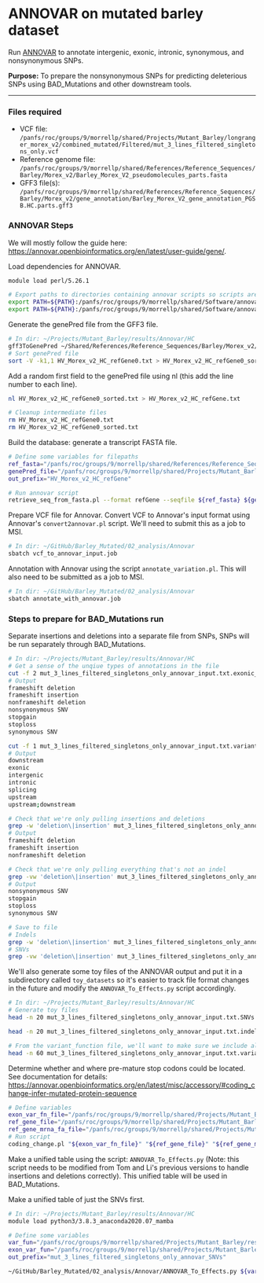 # ANNOVAR on mutated barley dataset

Run [ANNOVAR](https://annovar.openbioinformatics.org/en/latest/) to annotate intergenic, exonic, intronic, synonymous, and nonsynonymous SNPs.

**Purpose:** To prepare the nonsynonymous SNPs for predicting deleterious SNPs using BAD_Mutations and other downstream tools.

---

### Files required

- VCF file: `/panfs/roc/groups/9/morrellp/shared/Projects/Mutant_Barley/longranger_morex_v2/combined_mutated/Filtered/mut_3_lines_filtered_singletons_only.vcf`
- Reference genome file: `/panfs/roc/groups/9/morrellp/shared/References/Reference_Sequences/Barley/Morex_v2/Barley_Morex_V2_pseudomolecules_parts.fasta`
- GFF3 file(s): `/panfs/roc/groups/9/morrellp/shared/References/Reference_Sequences/Barley/Morex_v2/gene_annotation/Barley_Morex_V2_gene_annotation_PGSB.HC.parts.gff3`

### ANNOVAR Steps

We will mostly follow the guide here: https://annovar.openbioinformatics.org/en/latest/user-guide/gene/.

Load dependencies for ANNOVAR.

```bash
module load perl/5.26.1

# Export paths to directories containing annovar scripts so scripts are calleble from anywhere without specifying the path
export PATH=${PATH}:/panfs/roc/groups/9/morrellp/shared/Software/annovar
export PATH=${PATH}:/panfs/roc/groups/9/morrellp/shared/Software/annovar_conversion_tools
```

Generate the genePred file from the GFF3 file.

```bash
# In dir: ~/Projects/Mutant_Barley/results/Annovar/HC
gff3ToGenePred ~/Shared/References/Reference_Sequences/Barley/Morex_v2/gene_annotation/Barley_Morex_V2_gene_annotation_PGSB.HC.parts.gff3 HV_Morex_v2_HC_refGene0.txt
# Sort genePred file
sort -V -k1,1 HV_Morex_v2_HC_refGene0.txt > HV_Morex_v2_HC_refGene0_sorted.txt
```

Add a random first field to the genePred file using nl (this add the line number to each line).

```bash
nl HV_Morex_v2_HC_refGene0_sorted.txt > HV_Morex_v2_HC_refGene.txt

# Cleanup intermediate files
rm HV_Morex_v2_HC_refGene0.txt
rm HV_Morex_v2_HC_refGene0_sorted.txt
```

Build the database: generate a transcript FASTA file.

```bash
# Define some variables for filepaths
ref_fasta="/panfs/roc/groups/9/morrellp/shared/References/Reference_Sequences/Barley/Morex_v2/Barley_Morex_V2_pseudomolecules_parts.fasta"
genePred_file="/panfs/roc/groups/9/morrellp/shared/Projects/Mutant_Barley/results/Annovar/HC/HV_Morex_v2_HC_refGene.txt"
out_prefix="HV_Morex_v2_HC_refGene"

# Run annovar script
retrieve_seq_from_fasta.pl --format refGene --seqfile ${ref_fasta} ${genePred_file} --outfile ${out_prefix}Mrna.fa
```

Prepare VCF file for Annovar. Convert VCF to Annovar's input format using Annovar's `convert2annovar.pl` script. We'll need to submit this as a job to MSI.

```bash
# In dir: ~/GitHub/Barley_Mutated/02_analysis/Annovar
sbatch vcf_to_annovar_input.job
```

Annotation with Annovar using the script `annotate_variation.pl`. This will also need to be submitted as a job to MSI.

```bash
# In dir: ~/GitHub/Barley_Mutated/02_analysis/Annovar
sbatch annotate_with_annovar.job
```

### Steps to prepare for BAD_Mutations run

Separate insertions and deletions into a separate file from SNPs, SNPs will be run separately through BAD_Mutations.

```bash
# In dir: ~/Projects/Mutant_Barley/results/Annovar/HC
# Get a sense of the unqiue types of annotations in the file
cut -f 2 mut_3_lines_filtered_singletons_only_annovar_input.txt.exonic_variant_function | sort -uV
# Output
frameshift deletion
frameshift insertion
nonframeshift deletion
nonsynonymous SNV
stopgain
stoploss
synonymous SNV

cut -f 1 mut_3_lines_filtered_singletons_only_annovar_input.txt.variant_function | sort -uV
# Output
downstream
exonic
intergenic
intronic
splicing
upstream
upstream;downstream

# Check that we're only pulling insertions and deletions
grep -w 'deletion\|insertion' mut_3_lines_filtered_singletons_only_annovar_input.txt.exonic_variant_function | cut -f 2 | sort -uV
# Output
frameshift deletion
frameshift insertion
nonframeshift deletion

# Check that we're only pulling everything that's not an indel
grep -vw 'deletion\|insertion' mut_3_lines_filtered_singletons_only_annovar_input.txt.exonic_variant_function | cut -f 2 | sort -uV
# Output
nonsynonymous SNV
stopgain
stoploss
synonymous SNV

# Save to file
# Indels
grep -w 'deletion\|insertion' mut_3_lines_filtered_singletons_only_annovar_input.txt.exonic_variant_function > mut_3_lines_filtered_singletons_only_annovar_input.txt.indels.exonic_variant_function
# SNVs
grep -vw 'deletion\|insertion' mut_3_lines_filtered_singletons_only_annovar_input.txt.exonic_variant_function > mut_3_lines_filtered_singletons_only_annovar_input.txt.SNVs.exonic_variant_function
```

We'll also generate some toy files of the ANNOVAR output and put it in a subdirectory called `toy_datasets` so it's easier to track file format changes in the future and modify the `ANNOVAR_To_Effects.py` script accordingly.

```bash
# In dir: ~/Projects/Mutant_Barley/results/Annovar/HC
# Generate toy files
head -n 20 mut_3_lines_filtered_singletons_only_annovar_input.txt.SNVs.exonic_variant_function > toy.SNVs.exonic_variant_function

head -n 20 mut_3_lines_filtered_singletons_only_annovar_input.txt.indels.exonic_variant_function > toy.indels.exonic_variant_function

# From the variant_function file, we'll want to make sure we include all variants present in the indels and SNVs file above
head -n 60 mut_3_lines_filtered_singletons_only_annovar_input.txt.variant_function > toy.variant_function
```

Determine whether and where pre-mature stop codons could be located. See documentation for details: https://annovar.openbioinformatics.org/en/latest/misc/accessory/#coding_change-infer-mutated-protein-sequence

```bash
# Define variables
exon_var_fn_file="/panfs/roc/groups/9/morrellp/shared/Projects/Mutant_Barley/results/Annovar/HC/mut_3_lines_filtered_singletons_only_annovar_input.txt.exonic_variant_function"
ref_gene_file="/panfs/roc/groups/9/morrellp/shared/Projects/Mutant_Barley/results/Annovar/HC/HV_Morex_v2_HC_refGene.txt"
ref_gene_mrna_fa_file="/panfs/roc/groups/9/morrellp/shared/Projects/Mutant_Barley/results/Annovar/HC/HV_Morex_v2_HC_refGeneMrna.fa"
# Run script
coding_change.pl "${exon_var_fn_file}" "${ref_gene_file}" "${ref_gene_mrna_fa_file}"
```

Make a unified table using the script: `ANNOVAR_To_Effects.py` (Note: this script needs to be modified from Tom and Li's previous versions to handle insertions and deletions correctly). This unified table will be used in BAD_Mutations.

Make a unified table of just the SNVs first.

```bash
# In dir: ~/Projects/Mutant_Barley/results/Annovar/HC
module load python3/3.8.3_anaconda2020.07_mamba

# Define some variables
var_fun="/panfs/roc/groups/9/morrellp/shared/Projects/Mutant_Barley/results/Annovar/HC/mut_3_lines_filtered_singletons_only_annovar_input.txt.variant_function"
exon_var_fun="/panfs/roc/groups/9/morrellp/shared/Projects/Mutant_Barley/results/Annovar/HC/mut_3_lines_filtered_singletons_only_annovar_input.txt.SNVs.exonic_variant_function"
out_prefix="mut_3_lines_filtered_singletons_only_annovar_SNVs"

~/GitHub/Barley_Mutated/02_analysis/Annovar/ANNOVAR_To_Effects.py ${var_fun} ${exon_var_fun} > ${out_prefix}_unified.table
```
